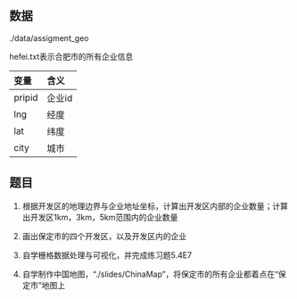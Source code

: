
## 数据

./data/assigment_geo

hefei.txt表示合肥市的所有企业信息

|变量|含义|
|:-----|:-----|
|pripid|企业id|
|lng|经度|
|lat|纬度|
|city|城市|

## 题目

1. 根据开发区的地理边界与企业地址坐标，计算出开发区内部的企业数量；计算出开发区1km，3km，5km范围内的企业数量 

2. 画出保定市的四个开发区，以及开发区内的企业

3. 自学栅格数据处理与可视化，并完成练习题5.4E7

4. 自学制作中国地图，“./slides/ChinaMap”，将保定市的所有企业都着点在“保定市”地图上
